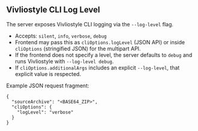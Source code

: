 ## Vivliostyle CLI Log Level

The server exposes Vivliostyle CLI logging via the `--log-level` flag.

- Accepts: `silent`, `info`, `verbose`, `debug`
- Frontend may pass this as `cliOptions.logLevel` (JSON API) or inside
  `cliOptions` (stringified JSON) for the multipart API.
- If the frontend does not specify a level, the server defaults to `debug`
  and runs Vivliostyle with `--log-level debug`.
- If `cliOptions.additionalArgs` includes an explicit `--log-level`, that
  explicit value is respected.

Example JSON request fragment:

```
{
  "sourceArchive": "<BASE64_ZIP>",
  "cliOptions": {
    "logLevel": "verbose"
  }
}
```

